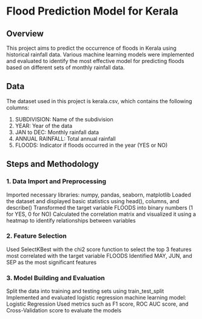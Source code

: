 # Flood Prediction Model for Kerala
## Overview
This project aims to predict the occurrence of floods in Kerala using historical rainfall data. Various machine learning models were implemented and evaluated to identify the most effective model for predicting floods based on different sets of monthly rainfall data.

## Data
The dataset used in this project is kerala.csv, which contains the following columns:

1. SUBDIVISION: Name of the subdivision
2. YEAR: Year of the data
3. JAN to DEC: Monthly rainfall data
4. ANNUAL RAINFALL: Total annual rainfall
5. FLOODS: Indicator if floods occurred in the year (YES or NO)
## Steps and Methodology
### 1. Data Import and Preprocessing
Imported necessary libraries: numpy, pandas, seaborn, matplotlib
Loaded the dataset and displayed basic statistics using head(), columns, and describe()
Transformed the target variable FLOODS into binary numbers (1 for YES, 0 for NO)
Calculated the correlation matrix and visualized it using a heatmap to identify relationships between variables
### 2. Feature Selection
Used SelectKBest with the chi2 score function to select the top 3 features most correlated with the target variable FLOODS
Identified MAY, JUN, and SEP as the most significant features
### 3. Model Building and Evaluation
Split the data into training and testing sets using train_test_split
Implemented and evaluated logistic regression machine learning model: Logistic Regression
Used metrics such as F1 score, ROC AUC score, and Cross-Validation score to evaluate the models

